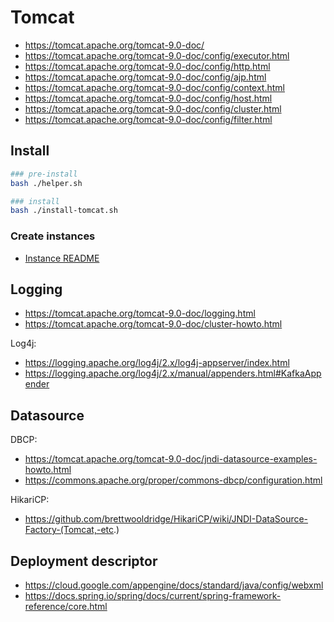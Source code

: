 # Tomcat

- https://tomcat.apache.org/tomcat-9.0-doc/
- https://tomcat.apache.org/tomcat-9.0-doc/config/executor.html
- https://tomcat.apache.org/tomcat-9.0-doc/config/http.html
- https://tomcat.apache.org/tomcat-9.0-doc/config/ajp.html
- https://tomcat.apache.org/tomcat-9.0-doc/config/context.html
- https://tomcat.apache.org/tomcat-9.0-doc/config/host.html
- https://tomcat.apache.org/tomcat-9.0-doc/config/cluster.html
- https://tomcat.apache.org/tomcat-9.0-doc/config/filter.html

## Install

```bash
### pre-install
bash ./helper.sh

### install
bash ./install-tomcat.sh
```

### Create instances

- [Instance README](/tomcat/instance/README.md)

## Logging

- https://tomcat.apache.org/tomcat-9.0-doc/logging.html
- https://tomcat.apache.org/tomcat-9.0-doc/cluster-howto.html

Log4j:

- https://logging.apache.org/log4j/2.x/log4j-appserver/index.html
- https://logging.apache.org/log4j/2.x/manual/appenders.html#KafkaAppender

## Datasource

DBCP:

- https://tomcat.apache.org/tomcat-9.0-doc/jndi-datasource-examples-howto.html
- https://commons.apache.org/proper/commons-dbcp/configuration.html

HikariCP:

- https://github.com/brettwooldridge/HikariCP/wiki/JNDI-DataSource-Factory-(Tomcat,-etc.)


## Deployment descriptor

- https://cloud.google.com/appengine/docs/standard/java/config/webxml
- https://docs.spring.io/spring/docs/current/spring-framework-reference/core.html
